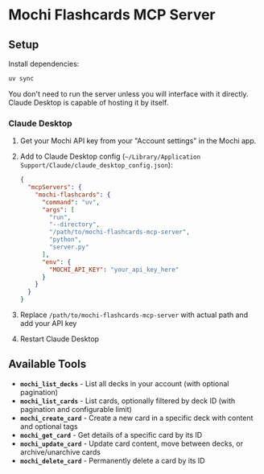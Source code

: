 # Mochi Flashcards MCP Server

## Setup

Install dependencies:
```bash
uv sync
```

You don't need to run the server unless you will interface with it directly. Claude Desktop is capable of hosting it by itself.

### Claude Desktop

1. Get your Mochi API key from your "Account settings" in the Mochi app.

2. Add to Claude Desktop config (`~/Library/Application Support/Claude/claude_desktop_config.json`):
   ```json
   {
     "mcpServers": {
       "mochi-flashcards": {
         "command": "uv",
         "args": [
           "run",
           "--directory",
           "/path/to/mochi-flashcards-mcp-server",
           "python",
           "server.py"
         ],
         "env": {
           "MOCHI_API_KEY": "your_api_key_here"
         }
       }
     }
   }
   ```

3. Replace `/path/to/mochi-flashcards-mcp-server` with actual path and add your API key

4. Restart Claude Desktop

## Available Tools

- **`mochi_list_decks`** - List all decks in your account (with optional pagination)
- **`mochi_list_cards`** - List cards, optionally filtered by deck ID (with pagination and configurable limit)
- **`mochi_create_card`** - Create a new card in a specific deck with content and optional tags
- **`mochi_get_card`** - Get details of a specific card by its ID
- **`mochi_update_card`** - Update card content, move between decks, or archive/unarchive cards
- **`mochi_delete_card`** - Permanently delete a card by its ID
